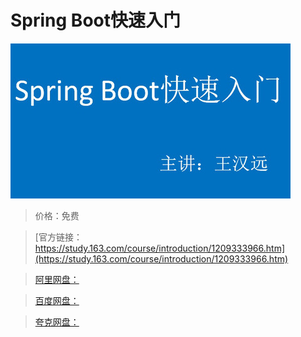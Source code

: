 # Spring Boot快速入门

![img](../../../assets/study163/free/5713f3501d3a435ca712176b3a6780e0.jpg)

> 价格：免费

> [官方链接：https://study.163.com/course/introduction/1209333966.htm](https://study.163.com/course/introduction/1209333966.htm)

> [阿里网盘：]()

> [百度网盘：]()

> [夸克网盘：]()
